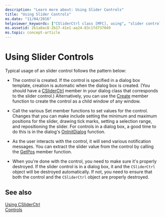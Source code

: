 ```yaml
---
description: "Learn more about: Using Slider Controls"
title: "Using Slider Controls"
ms.date: "11/04/2016"
helpviewer_keywords: ["CSliderCtrl class [MFC], using", "slider controls", "slider controls [MFC], using"]
ms.assetid: 2b1a8ac8-2b17-41e1-aa24-83c1fd737049
ms.topic: concept-article
---
```

# Using Slider Controls

Typical usage of an slider control follows the pattern below:

- The control is created. If the control is specified in a dialog box template, creation is automatic when the dialog box is created. (You should have a [CSliderCtrl](../mfc/reference/csliderctrl-class.md) member in your dialog class that corresponds to the slider control.) Alternatively, you can use the [Create](../mfc/reference/csliderctrl-class.md#create) member function to create the control as a child window of any window.

- Call the various Set member functions to set values for the control. Changes that you can make include setting the minimum and maximum positions for the slider, drawing tick marks, setting a selection range, and repositioning the slider. For controls in a dialog box, a good time to do this is in the dialog's [OnInitDialog](../mfc/reference/cdialog-class.md#oninitdialog) function.

- As the user interacts with the control, it will send various notification messages. You can extract the slider value from the control by calling the [GetPos](../mfc/reference/csliderctrl-class.md#getpos) member function.

- When you're done with the control, you need to make sure it's properly destroyed. If the slider control is in a dialog box, it and the `CSliderCtrl` object will be destroyed automatically. If not, you need to ensure that both the control and the `CSliderCtrl` object are properly destroyed.

## See also

[Using CSliderCtrl](../mfc/using-csliderctrl.md)<br/>
[Controls](../mfc/controls-mfc.md)
